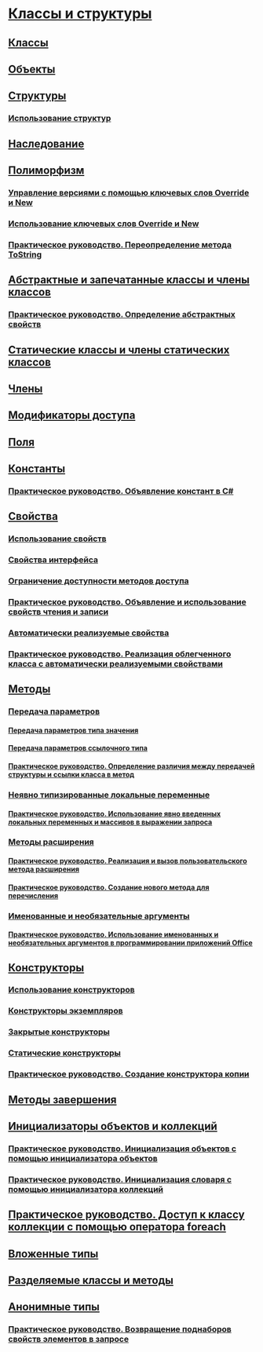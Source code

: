 # [Классы и структуры](index.md)
## [Классы](classes.md)
## [Объекты](objects.md)
## [Структуры](structs.md)
### [Использование структур](using-structs.md)
## [Наследование](inheritance.md)
## [Полиморфизм](polymorphism.md)
### [Управление версиями с помощью ключевых слов Override и New](versioning-with-the-override-and-new-keywords.md)
### [Использование ключевых слов Override и New](knowing-when-to-use-override-and-new-keywords.md)
### [Практическое руководство. Переопределение метода ToString](how-to-override-the-tostring-method.md)
## [Абстрактные и запечатанные классы и члены классов](abstract-and-sealed-classes-and-class-members.md)
### [Практическое руководство. Определение абстрактных свойств](how-to-define-abstract-properties.md)
## [Статические классы и члены статических классов](static-classes-and-static-class-members.md)
## [Члены](members.md)
## [Модификаторы доступа](access-modifiers.md)
## [Поля](fields.md)
## [Константы](constants.md)
### [Практическое руководство. Объявление констант в C#](how-to-define-constants.md)
## [Свойства](properties.md)
### [Использование свойств](using-properties.md)
### [Свойства интерфейса](interface-properties.md)
### [Ограничение доступности методов доступа](restricting-accessor-accessibility.md)
### [Практическое руководство. Объявление и использование свойств чтения и записи](how-to-declare-and-use-read-write-properties.md)
### [Автоматически реализуемые свойства](auto-implemented-properties.md)
### [Практическое руководство. Реализация облегченного класса с автоматически реализуемыми свойствами](how-to-implement-a-lightweight-class-with-auto-implemented-properties.md)
## [Методы](methods.md)
### [Передача параметров](passing-parameters.md)
#### [Передача параметров типа значения](passing-value-type-parameters.md)
#### [Передача параметров ссылочного типа](passing-reference-type-parameters.md)
#### [Практическое руководство. Определение различия между передачей структуры и ссылки класса в метод](how-to-know-the-difference-passing-a-struct-and-passing-a-class-to-a-method.md)
### [Неявно типизированные локальные переменные](implicitly-typed-local-variables.md)
#### [Практическое руководство. Использование явно введенных локальных переменных и массивов в выражении запроса](how-to-use-implicitly-typed-local-variables-and-arrays-in-a-query-expression.md)
### [Методы расширения](extension-methods.md)
#### [Практическое руководство. Реализация и вызов пользовательского метода расширения](how-to-implement-and-call-a-custom-extension-method.md)
#### [Практическое руководство. Создание нового метода для перечисления](how-to-create-a-new-method-for-an-enumeration.md)
### [Именованные и необязательные аргументы](named-and-optional-arguments.md)
#### [Практическое руководство. Использование именованных и необязательных аргументов в программировании приложений Office](how-to-use-named-and-optional-arguments-in-office-programming.md)
## [Конструкторы](constructors.md)
### [Использование конструкторов](using-constructors.md)
### [Конструкторы экземпляров](instance-constructors.md)
### [Закрытые конструкторы](private-constructors.md)
### [Статические конструкторы](static-constructors.md)
### [Практическое руководство. Создание конструктора копии](how-to-write-a-copy-constructor.md)
## [Методы завершения](destructors.md)
## [Инициализаторы объектов и коллекций](object-and-collection-initializers.md)
### [Практическое руководство. Инициализация объектов с помощью инициализатора объектов](how-to-initialize-objects-by-using-an-object-initializer.md)
### [Практическое руководство. Инициализация словаря с помощью инициализатора коллекций](how-to-initialize-a-dictionary-with-a-collection-initializer.md)
## [Практическое руководство. Доступ к классу коллекции с помощью оператора foreach](how-to-access-a-collection-class-with-foreach.md)
## [Вложенные типы](nested-types.md)
## [Разделяемые классы и методы](partial-classes-and-methods.md)
## [Анонимные типы](anonymous-types.md)
### [Практическое руководство. Возвращение поднаборов свойств элементов в запросе](how-to-return-subsets-of-element-properties-in-a-query.md)
